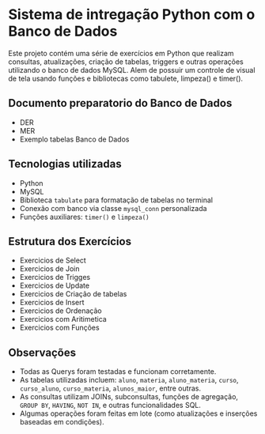 # Sistema de intregação Python com o Banco de Dados

Este projeto contém uma série de exercícios em Python que realizam consultas, atualizações, criação de tabelas, triggers e outras operações utilizando o banco de dados MySQL. Alem de possuir um controle de visual de tela usando funções e bibliotecas como tabulete, limpeza() e timer().

## Documento preparatorio do Banco de Dados
- DER
- MER
- Exemplo tabelas Banco de Dados

## Tecnologias utilizadas
- Python
- MySQL
- Biblioteca `tabulate` para formatação de tabelas no terminal
- Conexão com banco via classe `mysql_conn` personalizada
- Funções auxiliares: `timer()` e `limpeza()`

## Estrutura dos Exercícios
- Exercicios de Select
- Exercicios de Join
- Exercicios de Trigges
- Exercicios de Update
- Exercicios de Criação de tabelas
- Exercicios de Insert
- Exercicios de Ordenação
- Exercicios com Aritimetica
- Exercicios com Funções

## Observações
- Todas as Querys foram testadas e funcionam corretamente.
- As tabelas utilizadas incluem: `aluno`, `materia`, `aluno_materia`, `curso`, `curso_aluno`, `curso_materia`, `alunos_maior`, entre outras.
- As consultas utilizam JOINs, subconsultas, funções de agregação, `GROUP BY`, `HAVING`, `NOT IN`, e outras funcionalidades SQL.
- Algumas operações foram feitas em lote (como atualizações e inserções baseadas em condições).
